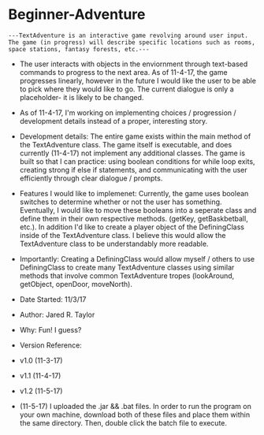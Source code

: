 # Beginner-Adventure

    ---TextAdventure is an interactive game revolving around user input. The game (in progress) will describe specific locations such as rooms, space stations, fantasy forests, etc.---
    
 * The user interacts with objects in the enviornment through text-based commands to progress to the next area. As of 11-4-17, the game progresses linearly, however in the future I would like the user to be able to pick where they would like to go. The current dialogue is only a placeholder- it is likely to be changed. 
 
 * As of 11-4-17, I'm working on implementing choices / progression / development details instead of a proper, interesting story.
 
 * Development details: The entire game exists within the main method of the TextAdventure class. The game itself is executable, and does currently (11-4-17) not implement any additional classes. The game is built so that I can practice: using boolean conditions for while loop exits, creating strong if else if statements, and communicating with the user efficiently through clear dialogue / prompts.

 * Features I would like to implemenet: Currently, the game uses boolean switches to determine whether or not the user has something. Eventually, I would like to move these booleans into a seperate class and define them in their own respective methods. (getKey, getBaskbetball, etc.). In addition I'd like to create a player object of the DefiningClass inside of the TextAdventure class. I believe this would allow the TextAdventure class to be understandably more readable. 

* Importantly: Creating a DefiningClass would allow myself / others to use DefiningClass to create many TextAdventure classes using similar methods that involve common TextAdventure tropes (lookAround, getObject, openDoor, moveNorth).


 * Date Started: 11/3/17
 * Author: Jared R. Taylor
 * Why: Fun! I guess?

* Version Reference:
* v1.0 (11-3-17)
* v1.1 (11-4-17)
* v1.2 (11-5-17)

* (11-5-17) I uploaded the .jar && .bat files. In order to run the program on your own machine, download both of these files and place them within the same directory. Then, double click the batch file to execute. 
